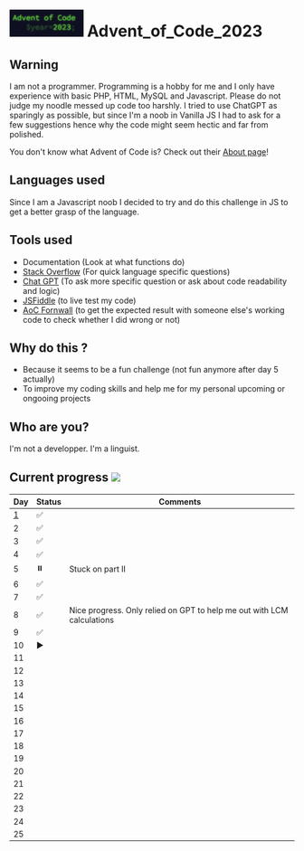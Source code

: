 # <img src="/AoC_logo.png" height="48rem"> Advent_of_Code_2023

## Warning
I am not a programmer. Programming is a hobby for me and I only have experience with basic PHP, HTML, MySQL and Javascript. Please do not judge my noodle messed up code too harshly. I tried to use ChatGPT as sparingly as possible, but since I'm a noob in Vanilla JS I had to ask for a few suggestions hence why the code might seem hectic and far from polished.

You don't know what Advent of Code is? Check out their [About page](https://adventofcode.com/2023/about)!

## Languages used
Since I am a Javascript noob I decided to try and do this challenge in JS to get a better grasp of the language.

## Tools used
- Documentation (Look at what functions do)
- [Stack Overflow](https://stackoverflow.com/) (For quick language specific questions)
- [Chat GPT](https://chat.openai.com/) (To ask more specific question or ask about code readability and logic)
- [JSFiddle](https://jsfiddle.net/) (to live test my code)
- [AoC Fornwall](https://aoc.fornwall.net/) (to get the expected result with someone else's working code to check whether I did wrong or not)

## Why do this ?
- Because it seems to be a fun challenge (not fun anymore after day 5 actually)
- To improve my coding skills and help me for my personal upcoming or ongooing projects

## Who are you?
I'm not a developper. I'm a linguist.

## Current progress ![](https://geps.dev/progress/25)
|Day	|Status		| Comments																	|
|----	|---		|------																		|
| [1](Day_01)		|✅			|																			|
| 2		|✅			|																			|
| 3		|✅			|																			|
| 4		|✅			|																			|
| 5		|⏸️		 	| Stuck on part II															|
| 6		|✅			|																			|
| 7		|✅			|																			|
| 8		|✅			| Nice progress. Only relied on GPT to help me out with LCM calculations	|
| 9		|✅			|																			|
| 10	|▶️			|																			|
| 11	|			|																			|
| 12	|			|																			|
| 13	|			|																			|
| 14	|			|																			|
| 15	|			|																			|
| 16	|			|																			|
| 17	|			|																			|
| 18	|			|																			|
| 19	|			|																			|
| 20	|			|																			|
| 21	|			|																			|
| 22	|			|																			|
| 23	|			|																			|
| 24	|			|																			|
| 25	|			|																			|
